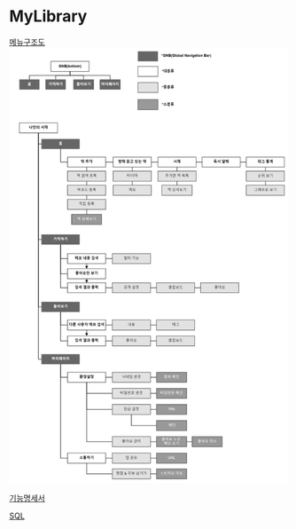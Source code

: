 # MyLibrary

[메뉴구조도](document/메뉴구조도.png)
![메뉴구조도](document/메뉴구조도.png)

[기능명세서](document/기능명세서.xlsx)

[SQL](document/dbSQL.sql)
